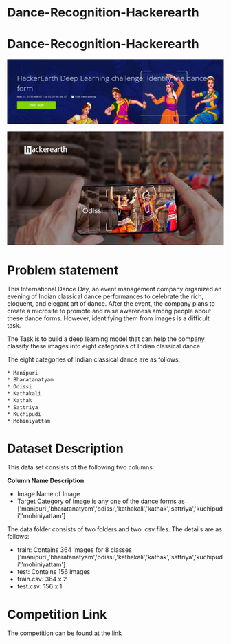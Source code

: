 # Dance-Recognition-Hackerearth

# Dance-Recognition-Hackerearth

![](./images/dance_recognition2.png)

![](./images/dance_recognition_challenge.jpg)

# Problem statement
This International Dance Day, an event management company organized an evening of Indian classical dance performances to celebrate the rich, eloquent, and elegant art of dance. 
After the event, the company plans to create a microsite to promote and raise awareness among people about these dance forms. However, identifying them from images is a difficult task.

The Task is to build a deep learning model that can help the company classify these images into eight categories of Indian classical dance.

The eight categories of Indian classical dance are as follows:

```
* Manipuri
* Bharatanatyam
* Odissi
* Kathakali
* Kathak
* Sattriya
* Kuchipudi
* Mohiniyattam
```

# Dataset Description

This data set consists of the following two columns:

<strong>Column Name	Description</strong>

* Image	Name of Image
* Target	Category of Image is any one of the dance forms as  ['manipuri','bharatanatyam','odissi','kathakali','kathak','sattriya','kuchipudi','mohiniyattam']


The data folder consists of two folders and two .csv files. The details are as follows:

* train: Contains 364 images for 8 classes ['manipuri','bharatanatyam','odissi','kathakali','kathak','sattriya','kuchipudi','mohiniyattam']
* test: Contains 156 images
* train.csv: 364 x 2
* test.csv: 156 x 1

# Competition Link

The competition can be found at the [link](https://www.hackerearth.com/practice/machine-learning/machine-learning-algorithms/understanding-deep-learning-parameter-tuning-with-mxnet-h2o-package-in-r/practice-problems/machine-learning/identify-the-dance-form-deea77f8/)



